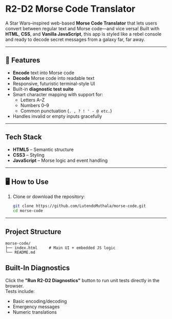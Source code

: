 #  R2-D2 Morse Code Translator

A Star Wars–inspired web-based **Morse Code Translator** that lets users convert between regular text and Morse code—and vice versa! Built with **HTML**, **CSS**, and **Vanilla JavaScript**, this app is styled like a rebel console and ready to decode secret messages from a galaxy far, far away.

---

## 🚀 Features

- **Encode** text into Morse code
- **Decode** Morse code into readable text
- Responsive, futuristic terminal-style UI
- Built-in **diagnostic test suite**
- Smart character mapping with support for:
  - Letters A–Z
  - Numbers 0–9
  - Common punctuation (`. , ? ! ' - @ etc.`)
- Handles invalid or empty inputs gracefully

---

##  Tech Stack

- **HTML5** – Semantic structure  
- **CSS3** – Styling
- **JavaScript** – Morse logic and event handling  

---

## 🖥️ How to Use

1. Clone or download the repository:
   ```bash
   git clone https://github.com/LutendoMuthala/morse-code.git
   cd morse-code
   ```
---

##  Project Structure

```
morse-code/
├── index.html     # Main UI + embedded JS logic     
└── README.md      
```
## Built-In Diagnostics

Click the **"Run R2-D2 Diagnostics"** button to run unit tests directly in the browser.  
Tests include:
- Basic encoding/decoding
- Emergency messages
- Numeric translations

  

